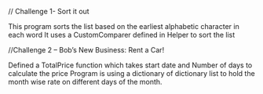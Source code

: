 ﻿ // Challenge 1- Sort it out

 This program sorts the list based on the earliest alphabetic character in each word
 It uses a CustomComparer defined in Helper to sort the list



 
 //Challenge 2 – Bob’s New Business: Rent a Car!

 Defined a TotalPrice function which takes start date and Number of days to calculate the price
 Program is using a dictionary of dictionary list to hold the month wise rate on different days of the month.


